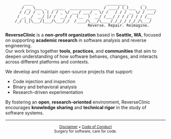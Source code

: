 <div align="center">


```
    ____                                _________       _     
   / __ \___ _   _____  _____________  / ____/ (_)___  (_)____
  / /_/ / _ \ | / / _ \/ ___/ ___/ _ \/ /   / / / __ \/ / ___/
 / _, _/  __/ |/ /  __/ /  (__  )  __/ /___/ / / / / / / /__  
/_/ |_|\___/|___/\___/_/  /____/\___/\____/_/_/_/ /_/_/\___/  
                                Reverse. Repair. Reimagine.   
```


</div>


**ReverseClinic** is a **non-profit organization** based in **Seattle, WA**, focused on supporting **academic research** in software analysis and reverse engineering.  
Our work brings together **tools**, **practices**, and **communities** that aim to deepen understanding of how software behaves, changes, and interacts across different platforms and contexts.

We develop and maintain open-source projects that support:

- Code injection and inspection
- Binary and behavioral analysis
- Research-driven experimentation

By fostering an **open**, **research-oriented** environment, ReverseClinic encourages **knowledge sharing** and **technical rigor** in the study of software systems.


---


<p align="center">
  <sub><a href="/DISCLAIMER.md">Disclaimer</a> • <a href="/CODE_OF_CONDUCT.md">Code of Conduct</a></sub>
  <br/>
  <sub>Surgery for software, care for code.</sub>
</p>
